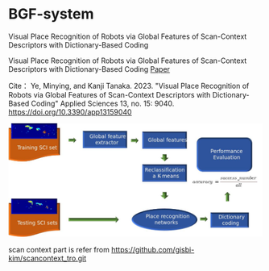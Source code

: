 # BGF-system
Visual Place Recognition of Robots via Global Features of Scan-Context Descriptors with Dictionary-Based Coding

Visual Place Recognition of Robots via Global Features of Scan-Context Descriptors with Dictionary-Based Coding
[Paper](./docs/sheetsee-charts.md)


Cite：
Ye, Minying, and Kanji Tanaka. 2023. "Visual Place Recognition of Robots via Global Features of Scan-Context Descriptors with Dictionary-Based Coding" Applied Sciences 13, no. 15: 9040. https://doi.org/10.3390/app13159040



![GitHub图像](g.jpg)


scan context part is refer from https://github.com/gisbi-kim/scancontext_tro.git
